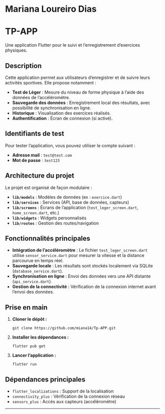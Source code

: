 # Mariana Loureiro Dias

# TP-APP

Une application Flutter pour le suivi et l’enregistrement d’exercices physiques.

## Description

Cette application permet aux utilisateurs d’enregistrer et de suivre leurs activités sportives. Elle propose notamment :

- **Test de Léger** : Mesure du niveau de forme physique à l’aide des données de l’accéléromètre.
- **Sauvegarde des données** : Enregistrement local des résultats, avec possibilité de synchronisation en ligne.
- **Historique** : Visualisation des exercices réalisés.
- **Authentification** : Écran de connexion (si activé).

## Identifiants de test

Pour tester l’application, vous pouvez utiliser le compte suivant :

- **Adresse mail** : `test@test.com`
- **Mot de passe** : `test123`

## Architecture du projet

Le projet est organisé de façon modulaire :

- **`lib/models`** : Modèles de données (ex : `exercice.dart`)
- **`lib/services`** : Services (API, base de données, capteurs)
- **`lib/screens`** : Écrans de l’application (`test_leger_screen.dart`, `home_screen.dart`, etc.)
- **`lib/widgets`** : Widgets personnalisés
- **`lib/routes`** : Gestion des routes/navigation

## Fonctionnalités principales

- **Intégration de l’accéléromètre** : Le fichier `test_leger_screen.dart` utilise `sensor_service.dart` pour mesurer la vitesse et la distance parcourue en temps réel.
- **Sauvegarde locale** : Les résultats sont stockés localement via SQLite (`database_service.dart`).
- **Synchronisation en ligne** : Envoi des données vers une API distante (`api_service.dart`).
- **Gestion de la connectivité** : Vérification de la connexion internet avant l’envoi des données.

## Prise en main

1. **Cloner le dépôt :**
    ```
    git clone https://github.com/miana14/Tp-APP.git
    ```

2. **Installer les dépendances :**
    ```
    flutter pub get
    ```

3. **Lancer l’application :**
    ```
    flutter run
    ```

## Dépendances principales

- `flutter_localizations` : Support de la localisation
- `connectivity_plus` : Vérification de la connexion réseau
- `sensors_plus` : Accès aux capteurs (accéléromètre)

---
